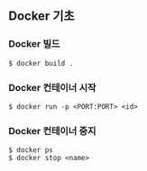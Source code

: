 ## Docker 기초

### Docker 빌드
```
$ docker build .
```

### Docker 컨테이너 시작
```
$ docker run -p <PORT:PORT> <id>
```

### Docker 컨테이너 중지
```
$ docker ps
$ docker stop <name>
```